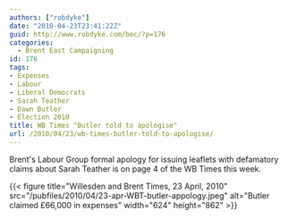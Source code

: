 ```yaml
---
authors: ["robdyke"]
date: "2010-04-23T23:41:22Z"
guid: http://www.robdyke.com/bec/?p=176
categories:
  - Brent East Campaigning
id: 176
tags:
- Expenses
- Labour
- Liberal Democrats
- Sarah Teather
- Dawn Butler
- Election 2010
title: WB Times "Butler told to apologise"
url: /2010/04/23/wb-times-butler-told-to-apologise/
---
```

Brent's Labour Group formal apology for issuing leaflets with defamatory claims about Sarah Teather is on page 4 of the WB Times this week.

{{< figure title="Willesden and Brent Times, 23 April, 2010" src="/pubfiles/2010/04/23-apr-WBT-butler-appology.jpeg" alt="Butler claimed £66,000 in expenses" width="624" height="862" >}}

</div>